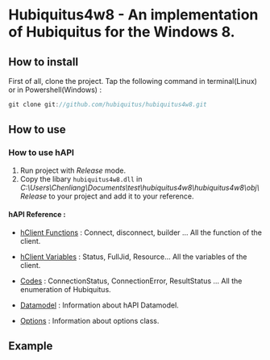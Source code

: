 # Hubiquitus4w8 - An implementation of Hubiquitus for the Windows 8.


## How to install

First of all, clone the project.
Tap the following command in terminal(Linux) or in Powershell(Windows) : 

```js
git clone git://github.com/hubiquitus/hubiquitus4w8.git
```


## How to use

### How to use hAPI

1. Run project with _Release_ mode.
2. Copy the libary ```hubiquitus4w8.dll``` in _C:\Users\Chenliang\Documents\test\hubiquitus4w8\hubiquitus4w8\obj\Release_ to your project and add it to your reference.


#### hAPI Reference :

 * [hClient Functions](https://github.com/hubiquitus/hubiquitus4w8/blob/master/doc/hClient%20Functions.md) : Connect, disconnect, builder ... All the function of the client.

 * [hClient Variables](https://github.com/hubiquitus/hubiquitus4w8/blob/master/doc/hClient%20Variables.md) : Status, FullJid, Resource... All the variables of the client.

 * [Codes](https://github.com/hubiquitus/hubiquitus4w8/blob/master/doc/Codes.md) : ConnectionStatus, ConnectionError, ResultStatus ... All the enumeration of Hubiquitus.

 * [Datamodel](https://github.com/hubiquitus/hubiquitus4w8/blob/master/doc/Datamodel.md) : Information about hAPI Datamodel.

 * [Options](https://github.com/hubiquitus/hubiquitus4w8/blob/master/doc/hOptions.md) : Information about options class.


## Example

